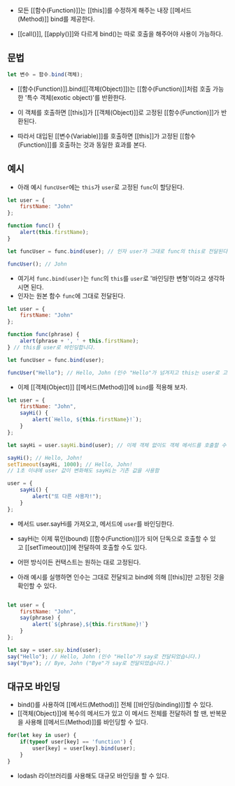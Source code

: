 - 모든 [[함수(Function)]]는 [[this]]를 수정하게 해주는 내장 [[메서드(Method)]] bind를 제공한다.

- [[call()]], [[apply()]]와 다르게 bind()는 따로 호출을 해주어야 사용이 가능하다.


## 문법

```js
let 변수 = 함수.bind(객체);
```

- [[함수(Function)]].bind([[객체(Object)]])는 [[함수(Function)]]처럼 호출 가능한 '특수 객체(exotic object)'를 반환한다.
- 이 객체를 호출하면 [[this]]가 [[객체(Object)]]로 고정된 [[함수(Function)]]가 반환된다.

- 따라서 대입된 [[변수(Variable)]]를 호출하면 [[this]]가 고정된 [[함수(Function)]]를 호출하는 것과 동일한 효과를 본다.

## 예시

- 아래 예시 `funcUser`에는 `this`가 `user`로 고정된 `func`이 할당된다.

```js
let user = {
	firstName: "John"
};

function func() {
	alert(this.firstName);
}

let funcUser = func.bind(user); // 인자 user가 그대로 func의 this로 전달된다.

funcUser(); // John
```

- 여기서 `func.bind(user)`는 `func`의 `this`를 `user`로 '바인딩한 변형’이라고 생각하시면 된다.
- 인자는 원본 함수 `func`에 그대로 전달된다.

```jsx
let user = {
	firstName: "John" 
};

function func(phrase) {
	alert(phrase + ', ' + this.firstName);
} // this를 user로 바인딩합니다.

let funcUser = func.bind(user);

funcUser("Hello"); // Hello, John (인수 "Hello"가 넘겨지고 this는 user로 고정됩니다.)
```

- 이제 [[객체(Object)]] [[메서드(Method)]]에 `bind`를 적용해 보자.

```js
let user = {
	firstName: "John", 
	sayHi() {
		alert(`Hello, ${this.firstName}!`);
	}
};

let sayHi = user.sayHi.bind(user); // 이제 객체 없이도 객체 메서드를 호출할 수 있음

sayHi(); // Hello, John!
setTimeout(sayHi, 1000); // Hello, John! 
// 1초 이내에 user 값이 변화해도 sayHi는 기존 값을 사용함

user = {
	sayHi() {
		alert("또 다른 사용자!");
	}
}; 
```

- 메서드 user.sayHi를 가져오고, 메서드에 `user`를 바인딩한다.
- sayHi는 이제 묶인(bound) [[함수(Function)]]가 되어 단독으로 호출할 수 있고 [[setTimeout()]]에 전달하여 호출할 수도 있다.
- 어떤 방식이든 컨택스트는 원하는 대로 고정된다.

- 아래 예시를 실행하면 인수는 그대로 전달되고 bind에 의해 [[this]]만 고정된 것을 확인할 수 있다.

```js

let user = {
	firstName: "John",
	say(phrase) {
		alert(`${phrase},${this.firstName}!`}
	}
};

let say = user.say.bind(user);
say("Hello"); // Hello, John (인수 "Hello"가 say로 전달되었습니다.)
say("Bye"); // Bye, John ("Bye"가 say로 전달되었습니다.)` 
```


## 대규모 바인딩

- bind()를 사용하여 [[메서드(Method)]] 전체 [[바인딩(binding)]]할 수 있다.
- [[객체(Object)]]에 복수의 메서드가 있고 이 메서드 전체를 전달하려 할 땐, 반복문을 사용해 [[메서드(Method)]]를 바인딩할 수 있다.

```js
for(let key in user) {
	if(typeof user[key] == 'function') {
		user[key] = user[key].bind(user);
	}
}
```

- lodash 라이브러리를 사용해도 대규모 바인딩을 할 수 있다.
